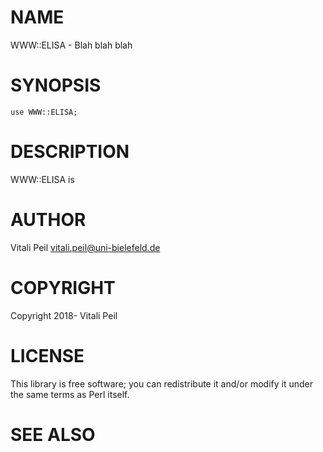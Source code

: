 # NAME

WWW::ELISA - Blah blah blah

# SYNOPSIS

    use WWW::ELISA;

# DESCRIPTION

WWW::ELISA is

# AUTHOR

Vitali Peil <vitali.peil@uni-bielefeld.de>

# COPYRIGHT

Copyright 2018- Vitali Peil

# LICENSE

This library is free software; you can redistribute it and/or modify
it under the same terms as Perl itself.

# SEE ALSO
